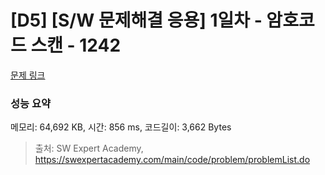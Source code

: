 # [D5] [S/W 문제해결 응용] 1일차 - 암호코드 스캔 - 1242 

[문제 링크](https://swexpertacademy.com/main/code/problem/problemDetail.do?contestProbId=AV15JEKKAM8CFAYD) 

### 성능 요약

메모리: 64,692 KB, 시간: 856 ms, 코드길이: 3,662 Bytes



> 출처: SW Expert Academy, https://swexpertacademy.com/main/code/problem/problemList.do